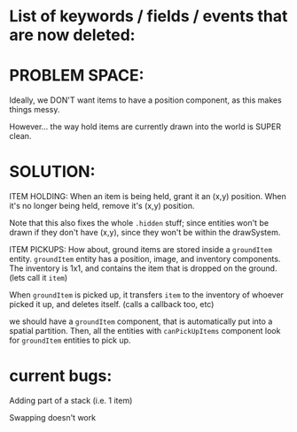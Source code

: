 

# List of keywords / fields / events that are now deleted:



# PROBLEM SPACE:

Ideally, we DON'T want items to have a position component, as this makes
things messy.


However... the way hold items are currently drawn into the world is SUPER
clean.

# SOLUTION:
ITEM HOLDING:
When an item is being held, grant it an (x,y) position.
When it's no longer being held, remove it's (x,y) position.

Note that this also fixes the whole `.hidden` stuff; since entities won't
be drawn if they don't have (x,y), since they won't be within the drawSystem.


ITEM PICKUPS:
How about, ground items are stored inside a `groundItem` entity.
`groundItem` entity has a position, image, and inventory components.
The inventory is 1x1, and contains the item that is dropped on the ground.
(lets call it `item`)

When `groundItem` is picked up, it transfers `item` to the inventory
of whoever picked it up, and deletes itself.
(calls a callback too, etc)

we should have a `groundItem` component, that is automatically put into
a spatial partition. Then, all the entities with `canPickUpItems` component
look for `groundItem` entities to pick up.




# current bugs:

Adding part of a stack (i.e. 1 item)

Swapping doesn't work


